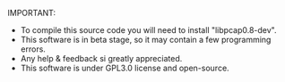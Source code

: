 IMPORTANT:
  - To compile this source code you will need to install "libpcap0.8-dev".
  - This software is in beta stage, so it may contain a few programming errors.
  - Any help & feedback si greatly appreciated.
  - This software is under GPL3.0 license and open-source.
